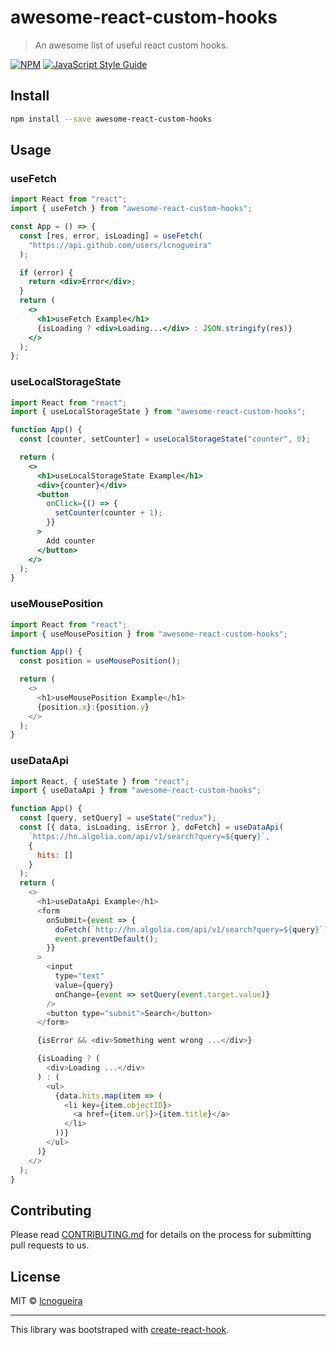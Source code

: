 # awesome-react-custom-hooks

> An awesome list of useful react custom hooks.

[![NPM](https://img.shields.io/npm/v/awesome-react-custom-hooks.svg)](https://www.npmjs.com/package/awesome-react-custom-hooks) [![JavaScript Style Guide](https://img.shields.io/badge/code_style-standard-brightgreen.svg)](https://standardjs.com)

## Install

```bash
npm install --save awesome-react-custom-hooks
```

## Usage

### useFetch

```jsx
import React from "react";
import { useFetch } from "awesome-react-custom-hooks";

const App = () => {
  const [res, error, isLoading] = useFetch(
    "https://api.github.com/users/lcnogueira"
  );

  if (error) {
    return <div>Error</div>;
  }
  return (
    <>
      <h1>useFetch Example</h1>
      {isLoading ? <div>Loading...</div> : JSON.stringify(res)}
    </>
  );
};
```

### useLocalStorageState

```jsx
import React from "react";
import { useLocalStorageState } from "awesome-react-custom-hooks";

function App() {
  const [counter, setCounter] = useLocalStorageState("counter", 0);

  return (
    <>
      <h1>useLocalStorageState Example</h1>
      <div>{counter}</div>
      <button
        onClick={() => {
          setCounter(counter + 1);
        }}
      >
        Add counter
      </button>
    </>
  );
}
```

### useMousePosition

```js
import React from "react";
import { useMousePosition } from "awesome-react-custom-hooks";

function App() {
  const position = useMousePosition();

  return (
    <>
      <h1>useMousePosition Example</h1>
      {position.x}:{position.y}
    </>
  );
}
```
### useDataApi

```js
import React, { useState } from "react";
import { useDataApi } from "awesome-react-custom-hooks";

function App() {
  const [query, setQuery] = useState("redux");
  const [{ data, isLoading, isError }, doFetch] = useDataApi(
    `https://hn.algolia.com/api/v1/search?query=${query}`,
    {
      hits: []
    }
  );
  return (
    <>
      <h1>useDataApi Example</h1>
      <form
        onSubmit={event => {
          doFetch(`http://hn.algolia.com/api/v1/search?query=${query}`);
          event.preventDefault();
        }}
      >
        <input
          type="text"
          value={query}
          onChange={event => setQuery(event.target.value)}
        />
        <button type="submit">Search</button>
      </form>

      {isError && <div>Something went wrong ...</div>}

      {isLoading ? (
        <div>Loading ...</div>
      ) : (
        <ul>
          {data.hits.map(item => (
            <li key={item.objectID}>
              <a href={item.url}>{item.title}</a>
            </li>
          ))}
        </ul>
      )}
    </>
  );
}
```

## Contributing

Please read [CONTRIBUTING.md](CONTRIBUTING.md) for details on the process for submitting pull requests to us.

## License

MIT © [lcnogueira](https://github.com/lcnogueira)

---

This library was bootstraped with [create-react-hook](https://github.com/hermanya/create-react-hook).
